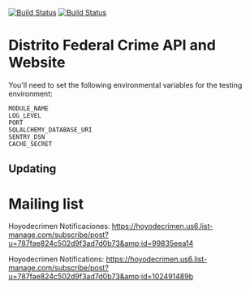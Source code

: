 [![Build Status](https://travis-ci.org/diegovalle/hoyodecrimen.api.svg?branch=master)](https://travis-ci.org/diegovalle/hoyodecrimen.api)
[![Build Status](https://circleci.com/gh/diegovalle/hoyodecrimen.api.png?style=shield&circle-token=:circle-token)](https://circleci.com/gh/diegovalle/hoyodecrimen.api)

# Distrito Federal Crime API and Website

You'll need to set the following environmental variables for the testing environment:

```
MODULE_NAME
LOG_LEVEL
PORT
SQLALCHEMY_DATABASE_URI
SENTRY_DSN
CACHE_SECRET
```


## Updating

# Mailing list

Hoyodecrimen Notificaciones:
https://hoyodecrimen.us6.list-manage.com/subscribe/post?u=787fae824c502d9f3ad7d0b73&amp;id=99835eea14

Hoyodecrimen Notifications:
https://hoyodecrimen.us6.list-manage.com/subscribe/post?u=787fae824c502d9f3ad7d0b73&amp;id=102491489b
